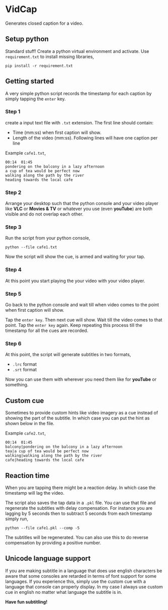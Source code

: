 # VidCap

Generates closed caption for a video.

## Setup python
Standard stuff! Create a python virtual environment and activate.
Use ``requirement.txt`` to install missing libraries,
```
pip install -r requirement.txt
```



## Getting started
A very simple python script records the timestamp for each caption by simply tapping
the ``enter`` key.

### Step 1
create a input text file with ``.txt`` extension.
The first line should contain:
* Time (mm:ss) when first caption will show. 
* Length of the video (mm:ss).
Following lines will have one caption per line 

Example ``cafe1.txt``,
```
00:14  01:45
pondering on the balcony in a lazy afternoon
a cup of tea would be perfect now
walking along the path by the river
heading towards the local cafe
```
### Step 2
Arrange your desktop such that the python console and your video player like
**VLC** or **Movies & TV** or whatever you use (even **youTube**) are both visible and do not
overlap each other.

### Step 3
Run the script from your python console,
```
python --file cafe1.txt
```
Now the script will show the cue, is armed and waiting for your tap.


### Step 4
At this point you start playing the your video with your video player.

### Step 5
Go back to the python console and wait till when video comes to the
point when first caption will show.

Tap the ``enter key``. Then next cue will show. Wait till the video comes
to that point. Tap the ``enter key`` again. Keep repeating this process till
the timestamp for all the cues are recorded.

### Step 6
At this point, the script will generate subtitles in two formats,
* ``.lrc`` format
* ``.srt`` format

Now you can use them with wherever you need them like for **youTube** or something.

## Custom cue
Sometimes to provide custom hints like video imagery as a cue instead of showing the part
of the subtitle. In which case you can put the hint as shown below in the file.

Example ``cafe2.txt``,
```
00:14  01:45
balcony|pondering on the balcony in a lazy afternoon
tea|a cup of tea would be perfect now
walking|walking along the path by the river
cafe|heading towards the local cafe
```

## Reaction time
When you are tapping there might be a reaction delay. In which case the timestamp
will lag the video.

The script also saves the tap data in a ``.pkl`` file. You can use that file and regenerate the subtitles with delay compensation. For instance you are lagging by 5 seconds then to subtract 5 seconds from each timestamp simply run,

```
python --file cafe1.pkl --comp -5
```

The subtitles will be regenerated. You can also use this to do reverse compensation by providing a positive number.


## Unicode language support
If you are making subtitle in a language that does use english characters be aware that some consoles are retarded in terms of
font support for some languages. If you experience this,
simply use the custom cue with a language 
that console can properly display. In my case
I always use custom cue in english no matter
what language the subtitle is in.


**Have fun subtitling!**
